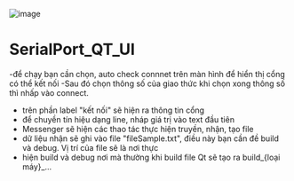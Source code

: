 ![image](https://user-images.githubusercontent.com/103100393/218265913-13e000d9-3418-44b8-b930-cb291bc47cf1.png)
# SerialPort_QT_UI
-để chạy bạn cần chọn, auto check connnet trên màn hình để hiển thị cổng có thể kết nối
-Sau đó chọn thông số của giao thức khi chọn xong  thông số thì nhấp vào connect.
- trên phần label "kết nối" sẽ hiện ra thông tin cổng
- để chuyền tín hiệu dạng line, nháp giá trị vào text đầu tiên
- Messenger sẽ hiện các thao tác thực hiện truyền, nhận, tạo file
- dữ liệu nhận sẽ ghi vào file "fileSample.txt", điều này bạn cần đề build và debug. Vị trí của file sẽ là nơi thực
- hiện build và debug nơi mà thường khi build file Qt sẽ tạo ra build_{loại máy}_...
